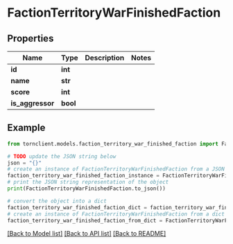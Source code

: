 # FactionTerritoryWarFinishedFaction


## Properties

Name | Type | Description | Notes
------------ | ------------- | ------------- | -------------
**id** | **int** |  | 
**name** | **str** |  | 
**score** | **int** |  | 
**is_aggressor** | **bool** |  | 

## Example

```python
from tornclient.models.faction_territory_war_finished_faction import FactionTerritoryWarFinishedFaction

# TODO update the JSON string below
json = "{}"
# create an instance of FactionTerritoryWarFinishedFaction from a JSON string
faction_territory_war_finished_faction_instance = FactionTerritoryWarFinishedFaction.from_json(json)
# print the JSON string representation of the object
print(FactionTerritoryWarFinishedFaction.to_json())

# convert the object into a dict
faction_territory_war_finished_faction_dict = faction_territory_war_finished_faction_instance.to_dict()
# create an instance of FactionTerritoryWarFinishedFaction from a dict
faction_territory_war_finished_faction_from_dict = FactionTerritoryWarFinishedFaction.from_dict(faction_territory_war_finished_faction_dict)
```
[[Back to Model list]](../README.md#documentation-for-models) [[Back to API list]](../README.md#documentation-for-api-endpoints) [[Back to README]](../README.md)


